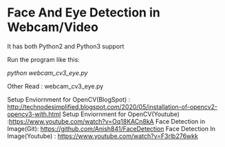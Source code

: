 
Face And Eye Detection in Webcam/Video
==================

It has both Python2 and Python3 support

Run the program like this:

*python webcam_cv3_eye.py*

Other Read :
webcam_cv3_eye.py

Setup Enviornment for OpenCV(BlogSpot) : http://technodesimplified.blogspot.com/2020/05/installation-of-opencv2-opencv3-with.html
Setup Enviornment for OpenCV(Youtube) :https://www.youtube.com/watch?v=Oq18KACn8kA
Face Detection in Image(Git): https://github.com/Anish841/FaceDetection
Face Detection In Image(Youtube) : https://www.youtube.com/watch?v=F3rlb276wkk



